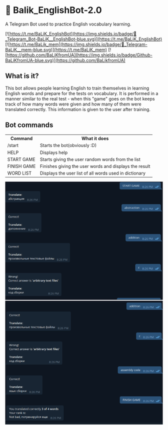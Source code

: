 :robot: Balik_EnglishBot-2.0
====================

A Telegram Bot used to practice English vocabulary learning.


[![https://t.me/BaLiK_EnglishBot](https://img.shields.io/badge/💬_Telegram_Bot-BaLiK__EnglishBot-blue.svg)](https://t.me/BaLiK_EnglishBot)
[![https://t.me/BaLik_mem](https://img.shields.io/badge/💬_Telegram-BaLiK__mem-blue.svg)](https://t.me/BaLiK_mem)
[![https://github.com/BaLiKfromUA](https://img.shields.io/badge/Github-BaLiKfromUA-blue.svg)](https://github.com/BaLikfromUA)

What is it?
-----------

This bot allows people learning English to train themselves in learning English words and prepare for the tests on vocabulary. It is performed in a manner similar to the real test - when this "game" goes on the bot keeps track of how many words were given and how many of them were translated correctly. This information is given to the user after training.


Bot commands
------------

<table>
    <tr>
        <th>Command</th>
        <th>What it does</th>
    </tr>
    <tr>
        <td>/start</th>
        <td>Starts the bot(obviously :D)</th>
    </tr>
    <tr>
        <td>HELP</th>
        <td>Displays help</th>
    </tr>
    <tr>
        <td>START GAME</th>
        <td>Starts giving the user random words from the list</th>
    </tr>
    <tr>
        <td>FINISH GAME</th>
        <td>Finishes giving the user words and displays the result</th>
    </tr>
    <tr>
        <td>WORD LIST</th>
        <td>Displays the user list of all words used in dictionary</th>
    </tr>
</table>

![](https://github.com/BaLiKfromUA/BaLiK_EnglishBot-2.0/blob/master/files/1.png?raw=true)
![](https://github.com/BaLiKfromUA/BaLiK_EnglishBot-2.0/blob/master/files/2.png?raw=true)
